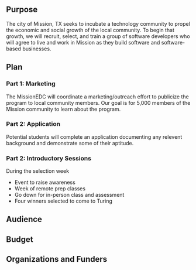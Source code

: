 ## Purpose

The city of Mission, TX seeks to incubate a technology community to propel the
economic and social growth of the local community. To begin that growth, we will recruit, select, and train a group of software developers who will agree to live and work in Mission as they build software and software-based businesses.

## Plan

### Part 1: Marketing

The MissionEDC will coordinate a marketing/outreach effort to publicize the program to local community members. Our goal is for 5,000 members of the Mission community to learn about the program.

### Part 2: Application

Potential students will complete an application documenting any relevent background and demonstrate some of their aptitude.

### Part 2: Introductory Sessions

During the selection week

* Event to raise awareness
* Week of remote prep classes
* Go down for in-person class and assessment
* Four winners selected to come to Turing

## Audience

## Budget

## Organizations and Funders